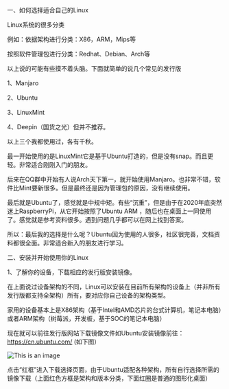 一、如何选择适合自己的Linux

Linux系统的很多分类

例如：依据架构进行分类：X86，ARM，Mips等

按照软件管理包进行分类：Redhat、Debian、Arch等

以上说的可能有些摸不着头脑。下面就简单的说几个常见的发行版

1、Manjaro

2、Ubuntu

3、LinuxMint

4、Deepin（国货之光）但并不推荐。

以上三个我都使用过，各有千秋。

最一开始使用的是LinuxMint它是基于Ubuntu打造的，但是没有snap。而且更轻。非常适合刚刚入门的朋友。

后来在QQ群中开始有人说Arch天下第一，就开始使用Manjaro。也非常不错，软件比Mint要新很多。但是最终还是因为管理包的原因，没有继续使用。

最后就是Ubuntu了，感觉就是中规中矩。有些“沉重”，但是由于在2020年底突然迷上RaspberryPi，从它开始按照了Ubuntu ARM ，随后也在桌面上一同使用了。感觉就是参考资料很多。遇到问题几乎都可以在网上找到答案。

所以：最后我的选择是什么呢？Ubuntu因为使用的人很多，社区很完善，文档资料都很全面。非常适合新入的朋友进行学习。
 
二、安装并开始使用你的Linux

1、了解你的设备，下载相应的发行版安装镜像。

在上面说过设备架构的不同，Linux可以安装在目前所有架构的设备上（并非所有发行版都支持全架构）所有，要对应你自己设备的架构类型。

家用的设备基本上是X86架构（基于Intel和AMD芯片的台式计算机，笔记本电脑）或者ARM架构（树莓派，开发板，基于SOC的笔记本电脑）

现在就可以前往发行版网站下载镜像文件如Ubuntu安装镜像前往：https://cn.ubuntu.com/ (如下图）

![This is an image](https://github.com/xiangdongping999/xdp/blob/master/pic/ubuntu%E4%B8%8B%E8%BD%BD1.jpg?raw=true) 

点击“红框”进入下载选择页面，由于Ubuntu适配各种架构，所有自行选择所需的镜像下载（上面红色方框是架构和版本分类，下面红圈是普通的图形化桌面）




   
   
 
